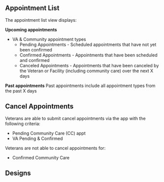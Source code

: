 ## Appointment List

The appointment list view displays:
 
 **Upcoming appointments** 
  
  - VA & Community appointment types 
    - Pending Appointments - Scheduled appointments that have not yet been confirmed
    - Confirmed Appointments - Appointments that have been scheduled and confirmed
    - Canceled Appointments - Appointments that have been canceled by the Veteran or Facility (including community care) over the next X days
  
 **Past appointments**
  Past appointments include all appointment types from the past X days
  
## Cancel Appointments
  
Veterans are able to submit cancel appointments via the app with the following criteria:

- Pending Community Care (CC) appt
- VA Pending & Confirmed 

Veterans are not able to cancel appointments for:

- Confirmed Community Care 


## Designs

